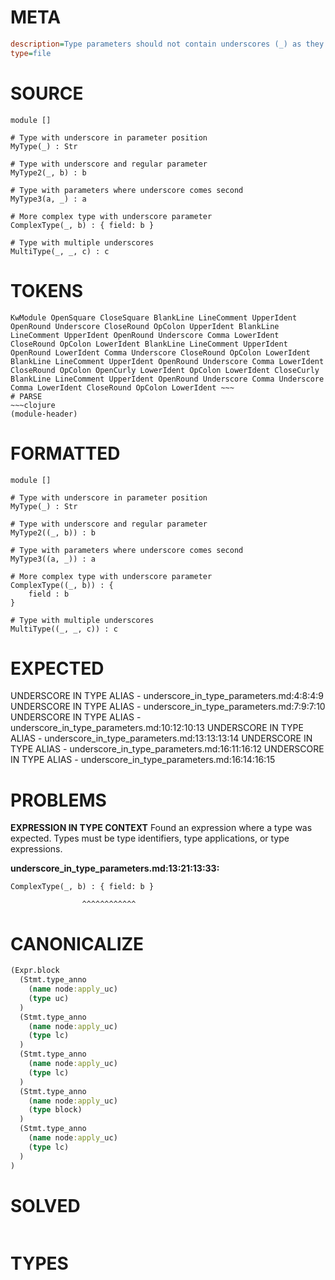 # META
~~~ini
description=Type parameters should not contain underscores (_) as they represent 'I don't care' types, which doesn't make sense when declaring a type.
type=file
~~~
# SOURCE
~~~roc
module []

# Type with underscore in parameter position
MyType(_) : Str

# Type with underscore and regular parameter
MyType2(_, b) : b

# Type with parameters where underscore comes second
MyType3(a, _) : a

# More complex type with underscore parameter
ComplexType(_, b) : { field: b }

# Type with multiple underscores
MultiType(_, _, c) : c
~~~
# TOKENS
~~~text
KwModule OpenSquare CloseSquare BlankLine LineComment UpperIdent OpenRound Underscore CloseRound OpColon UpperIdent BlankLine LineComment UpperIdent OpenRound Underscore Comma LowerIdent CloseRound OpColon LowerIdent BlankLine LineComment UpperIdent OpenRound LowerIdent Comma Underscore CloseRound OpColon LowerIdent BlankLine LineComment UpperIdent OpenRound Underscore Comma LowerIdent CloseRound OpColon OpenCurly LowerIdent OpColon LowerIdent CloseCurly BlankLine LineComment UpperIdent OpenRound Underscore Comma Underscore Comma LowerIdent CloseRound OpColon LowerIdent ~~~
# PARSE
~~~clojure
(module-header)
~~~
# FORMATTED
~~~roc
module []

# Type with underscore in parameter position
MyType(_) : Str

# Type with underscore and regular parameter
MyType2((_, b)) : b

# Type with parameters where underscore comes second
MyType3((a, _)) : a

# More complex type with underscore parameter
ComplexType((_, b)) : {
	field : b
}

# Type with multiple underscores
MultiType((_, _, c)) : c
~~~
# EXPECTED
UNDERSCORE IN TYPE ALIAS - underscore_in_type_parameters.md:4:8:4:9
UNDERSCORE IN TYPE ALIAS - underscore_in_type_parameters.md:7:9:7:10
UNDERSCORE IN TYPE ALIAS - underscore_in_type_parameters.md:10:12:10:13
UNDERSCORE IN TYPE ALIAS - underscore_in_type_parameters.md:13:13:13:14
UNDERSCORE IN TYPE ALIAS - underscore_in_type_parameters.md:16:11:16:12
UNDERSCORE IN TYPE ALIAS - underscore_in_type_parameters.md:16:14:16:15
# PROBLEMS
**EXPRESSION IN TYPE CONTEXT**
Found an expression where a type was expected.
Types must be type identifiers, type applications, or type expressions.

**underscore_in_type_parameters.md:13:21:13:33:**
```roc
ComplexType(_, b) : { field: b }
```
                    ^^^^^^^^^^^^


# CANONICALIZE
~~~clojure
(Expr.block
  (Stmt.type_anno
    (name node:apply_uc)
    (type uc)
  )
  (Stmt.type_anno
    (name node:apply_uc)
    (type lc)
  )
  (Stmt.type_anno
    (name node:apply_uc)
    (type lc)
  )
  (Stmt.type_anno
    (name node:apply_uc)
    (type block)
  )
  (Stmt.type_anno
    (name node:apply_uc)
    (type lc)
  )
)
~~~
# SOLVED
~~~clojure
~~~
# TYPES
~~~roc
~~~
